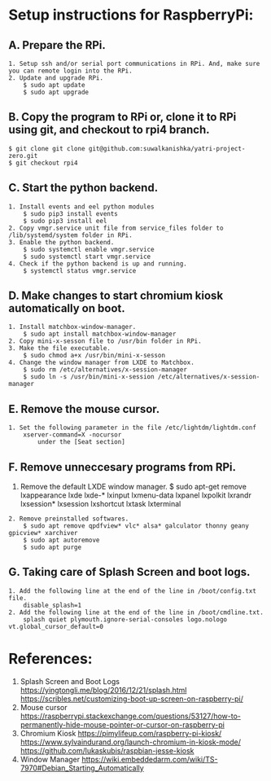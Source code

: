 # Setup instructions for RaspberryPi:

## A. Prepare the RPi.
    1. Setup ssh and/or serial port communications in RPi. And, make sure you can remote login into the RPi.
    2. Update and upgrade RPi.
        $ sudo apt update
        $ sudo apt upgrade

## B. Copy the program to RPi or, clone it to RPi using git, and checkout to rpi4 branch.
    $ git clone git clone git@github.com:suwalkanishka/yatri-project-zero.git
    $ git checkout rpi4

## C. Start the python backend.
    1. Install events and eel python modules
        $ sudo pip3 install events
        $ sudo pip3 install eel
    2. Copy vmgr.service unit file from service_files folder to /lib/systemd/system folder in RPi.
    3. Enable the python backend.
        $ sudo systemctl enable vmgr.service
        $ sudo systemctl start vmgr.service
    4. Check if the python backend is up and running.
        $ systemctl status vmgr.service

## D. Make changes to start chromium kiosk automatically on boot.
    1. Install matchbox-window-manager.
        $ sudo apt install matchbox-window-manager
    2. Copy mini-x-sesson file to /usr/bin folder in RPi.
    3. Make the file executable.
        $ sudo chmod a+x /usr/bin/mini-x-sesson
    4. Change the window manager from LXDE to Matchbox.
        $ sudo rm /etc/alternatives/x-session-manager
        $ sudo ln -s /usr/bin/mini-x-session /etc/alternatives/x-session-manager

## E. Remove the mouse cursor.
    1. Set the following parameter in the file /etc/lightdm/lightdm.conf
        xserver-command=X -nocursor
            under the [Seat section]

## F. Remove unneccesary programs from RPi.
   1. Remove the default LXDE window manager.
        $ sudo apt-get remove lxappearance lxde lxde-* lxinput lxmenu-data lxpanel lxpolkit lxrandr lxsession* lxsession lxshortcut    lxtask lxterminal

    2. Remove preinstalled softwares.
        $ sudo apt remove qpdfview* vlc* alsa* galculator thonny geany gpicview* xarchiver
        $ sudo apt autoremove
        $ sudo apt purge

## G. Taking care of Splash Screen and boot logs.
    1. Add the following line at the end of the line in /boot/config.txt file.
        disable_splash=1
    2. Add the following line at the end of the line in /boot/cmdline.txt.
        splash quiet plymouth.ignore-serial-consoles logo.nologo vt.global_cursor_default=0

# References:
1. Splash Screen and Boot Logs
        https://yingtongli.me/blog/2016/12/21/splash.html
        https://scribles.net/customizing-boot-up-screen-on-raspberry-pi/
2. Mouse cursor
        https://raspberrypi.stackexchange.com/questions/53127/how-to-permanently-hide-mouse-pointer-or-cursor-on-raspberry-pi
3. Chromium Kiosk
        https://pimylifeup.com/raspberry-pi-kiosk/
        https://www.sylvaindurand.org/launch-chromium-in-kiosk-mode/
        https://github.com/lukaskubis/raspbian-jesse-kiosk
4. Window Manager
        https://wiki.embeddedarm.com/wiki/TS-7970#Debian_Starting_Automatically

